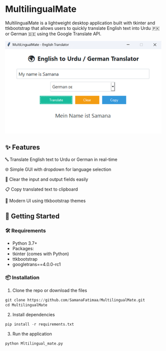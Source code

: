 # MultilingualMate

MultilingualMate is a lightweight desktop application built with tkinter and ttkbootstrap that allows users to quickly translate English text into Urdu 🇵🇰 or German 🇩🇪 using the Google Translate API.

![](imgs\MultilingualAppSC.png)

## ✨ Features

🔤 Translate English text to Urdu or German in real-time

🌐 Simple GUI with dropdown for language selection

🧹 Clear the input and output fields easily

📋 Copy translated text to clipboard

🎨 Modern UI using ttkbootstrap themes

## 🚀 Getting Started

### 🛠 Requirements

- Python 3.7+
- Packages:
- tkinter (comes with Python)
- ttkbootstrap
- googletrans==4.0.0-rc1

### 📦 Installation

1. Clone the repo or download the files
```python
git clone https://github.com/SamanaFatimaa/MultilingualMate.git
cd MultilingualMate
```

2. Install dependencies
```python
pip install -r requirements.txt
```
3. Run the application
```python
python Mltilingual_mate.py
```



